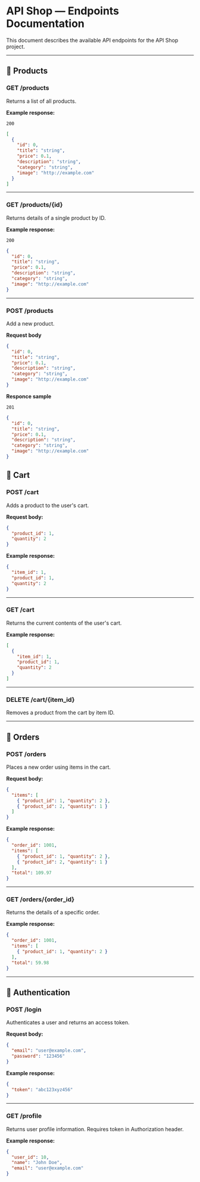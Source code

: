 # API Shop — Endpoints Documentation

This document describes the available API endpoints for the API Shop project.

---

## 🔷 Products

### GET /products

Returns a list of all products.

**Example response:**

`200`

```json
[
  {
    "id": 0,
    "title": "string",
    "price": 0.1,
    "description": "string",
    "category": "string",
    "image": "http://example.com"
  }
]
```

---

### GET /products/{id}

Returns details of a single product by ID.

**Example response:**

`200`

```json
{
  "id": 0,
  "title": "string",
  "price": 0.1,
  "description": "string",
  "category": "string",
  "image": "http://example.com"
}
```

---

### POST /products

Add a new product.

**Request body**

```json
{
  "id": 0,
  "title": "string",
  "price": 0.1,
  "description": "string",
  "category": "string",
  "image": "http://example.com"
}
```
**Responce sample**

`201`

```json
{
  "id": 0,
  "title": "string",
  "price": 0.1,
  "description": "string",
  "category": "string",
  "image": "http://example.com"
}
```

## 🔷 Cart

### POST /cart

Adds a product to the user's cart.

**Request body:**

```json
{
  "product_id": 1,
  "quantity": 2
}
```

**Example response:**

```json
{
  "item_id": 1,
  "product_id": 1,
  "quantity": 2
}
```

---

### GET /cart

Returns the current contents of the user's cart.

**Example response:**

```json
[
  {
    "item_id": 1,
    "product_id": 1,
    "quantity": 2
  }
]
```

---

### DELETE /cart/{item_id}

Removes a product from the cart by item ID.

---

## 🔷 Orders

### POST /orders

Places a new order using items in the cart.

**Request body:**

```json
{
  "items": [
    { "product_id": 1, "quantity": 2 },
    { "product_id": 2, "quantity": 1 }
  ]
}
```

**Example response:**

```json
{
  "order_id": 1001,
  "items": [
    { "product_id": 1, "quantity": 2 },
    { "product_id": 2, "quantity": 1 }
  ],
  "total": 109.97
}
```

---

### GET /orders/{order_id}

Returns the details of a specific order.

**Example response:**

```json
{
  "order_id": 1001,
  "items": [
    { "product_id": 1, "quantity": 2 }
  ],
  "total": 59.98
}
```

---

## 🔷 Authentication

### POST /login

Authenticates a user and returns an access token.

**Request body:**

```json
{
  "email": "user@example.com",
  "password": "123456"
}
```

**Example response:**

```json
{
  "token": "abc123xyz456"
}
```

---

### GET /profile

Returns user profile information. Requires token in Authorization header.

**Example response:**

```json
{
  "user_id": 10,
  "name": "John Doe",
  "email": "user@example.com"
}
```
